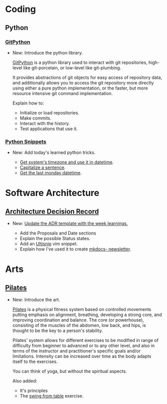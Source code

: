 # Coding

## Python

### [GitPython](gitpython.md)

* New: Introduce the python library.

    [GitPython](https://gitpython.readthedocs.io) is a python library used
    to
    interact with git repositories, high-level like git-porcelain, or low-level
    like
    git-plumbing.
    
    It provides abstractions of git objects for easy access of repository data,
    and
    additionally allows you to access the git repository more directly using
    either
    a pure python implementation, or the faster, but more resource intensive git
    command implementation.
    
    Explain how to:
    
    * Initialize or load repositories.
    * Make commits.
    * Interact with the history.
    * Test applications that use it.

### [Python Snippets](python_snippets.md)

* New: Add today's learned python tricks.

    * [Get system's timezone and use it in
    datetime](python_snippets.md#get-systems-timezone-and-use-it-in-datetime).
    * [Capitalize a sentence](python_snippets.md#capitalize-a-sentence).
    * [Get the last monday
    datetime](python_snippets.md#get-the-last-monday-datetime).

# Software Architecture

## [Architecture Decision Record](adr.md)

* New: [Update the ADR template with the week learnings.](adr.md#adr-template)

    * Add the Proposals and Date sections
    * Explain the possible Status states.
    * Add an [Ultisnip](https://github.com/SirVer/ultisnips) vim snippet.
    * Explain how I've used it to create [mkdocs-
    newsletter](https://github.com/lyz-code/mkdocs-newsletter).

# Arts

## [Pilates](pilates.md)

* New: Introduce the art.

    [Pilates](https://en.wikipedia.org/wiki/Pilates) is a physical fitness
    system
    based on controlled movements putting emphasis on alignment, breathing,
    developing a strong core, and improving coordination and balance. The core
    (or
    powerhouse), consisting of the muscles of the abdomen, low back, and hips,
    is
    thought to be the key to a person's stability.
    
    Pilates' system allows for different exercises to be modified in range of
    difficulty from beginner to advanced or to any other level, and also in
    terms of
    the instructor and practitioner's specific goals and/or limitations.
    Intensity
    can be increased over time as the body adapts itself to the exercises.
    
    You can think of yoga, but without the spiritual aspects.
    
    Also added:
    
    * It's principles
    * The [swing from table](pilates.md#swing-from-table) exercise.